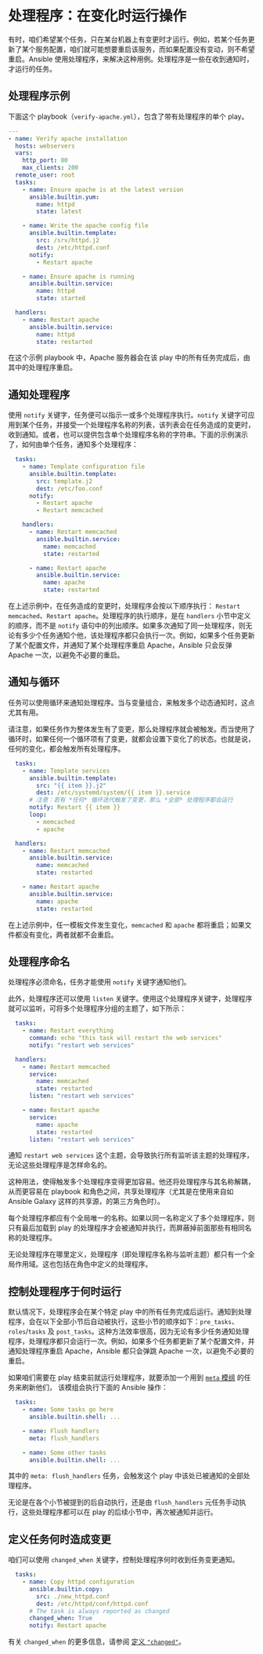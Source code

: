 # 处理程序：在变化时运行操作

有时，咱们希望某个任务，只在某台机器上有变更时才运行。例如，若某个任务更新了某个服务配置，咱们就可能想要重启该服务，而如果配置没有变动，则不希望重启。Ansible 使用处理程序，来解决这种用例。处理程序是一些在收到通知时，才运行的任务。


## 处理程序示例


下面这个 playbook（`verify-apache.yml`），包含了带有处理程序的单个 play。


```yaml
---
- name: Verify apache installation
  hosts: webservers
  vars:
    http_port: 80
    max_clients: 200
  remote_user: root
  tasks:
    - name: Ensure apache is at the latest version
      ansible.builtin.yum:
        name: httpd
        state: latest

    - name: Write the apache config file
      ansible.builtin.template:
        src: /srv/httpd.j2
        dest: /etc/httpd.conf
      notify:
        - Restart apache

    - name: Ensure apache is running
      ansible.builtin.service:
        name: httpd
        state: started

  handlers:
    - name: Restart apache
      ansible.builtin.service:
        name: httpd
        state: restarted
```

在这个示例 playbook 中，Apache 服务器会在该 play 中的所有任务完成后，由其中的处理程序重启。


## 通知处理程序

使用 `notify` 关键字，任务便可以指示一或多个处理程序执行。`notify` 关键字可应用到某个任务，并接受一个处理程序名称的列表，该列表会在任务造成的变更时，收到通知。或者，也可以提供包含单个处理程序名称的字符串。下面的示例演示了，如何由单个任务，通知多个处理程序：


```yaml
  tasks:
    - name: Template configuration file
      ansible.builtin.template:
        src: template.j2
        dest: /etc/foo.conf
      notify:
        - Restart apache
        - Restart memcached

    handlers:
      - name: Restart memcached
        ansible.builtin.service:
          name: memcached
          state: restarted

      - name: Restart apache
        ansible.builtin.service:
          name: apache
          state: restarted
```

在上述示例中，在任务造成的变更时，处理程序会按以下顺序执行： `Restart memcached`、`Restart apache`。处理程序的执行顺序，是在 `handlers` 小节中定义的顺序，而不是 `notify` 语句中的列出顺序。如果多次通知了同一处理程序，则无论有多少个任务通知个他，该处理程序都只会执行一次。例如，如果多个任务更新了某个配置文件，并通知了某个处理程序重启 Apache，Ansible 只会反弹 Apache 一次，以避免不必要的重启。


## 通知与循环

任务可以使用循环来通知处理程序。当与变量组合，来触发多个动态通知时，这点尤其有用。

请注意，如果任务作为整体发生有了变更，那么处理程序就会被触发。而当使用了循环时，如果任何一个循环项有了变更，就都会设置下变化了的状态。也就是说，任何的变化，都会触发所有处理程序。

```yaml
  tasks:
    - name: Template services
      ansible.builtin.template:
        src: "{{ item }}.j2"
        dest: /etc/systemd/system/{{ item }}.service
      # 注意：若有 *任何* 循环迭代触发了变更，那么 *全部* 处理程序都会运行
      notify: Restart {{ item }}
      loop:
        - memcached
        - apache

  handlers:
    - name: Restart memcached
      ansible.builtin.service:
        name: memcached
        state: restarted

    - name: Restart apache
      ansible.builtin.service:
        name: apache
        state: restarted
```

在上述示例中，任一模板文件发生变化，`memcached` 和 `apache` 都将重启；如果文件都没有变化，两者就都不会重启。


## 处理程序命名

处理程序必须命名，任务才能使用 `notify` 关键字通知他们。

此外，处理程序还可以使用 `listen` 关键字。使用这个处理程序关键字，处理程序就可以监听，可将多个处理程序分组的主题了，如下所示：

```yaml
  tasks:
    - name: Restart everything
      command: echo "this task will restart the web services"
      notify: "restart web services"

  handlers:
    - name: Restart memcached
      service:
        name: memcached
        state: restarted
      listen: "restart web services"

    - name: Restart apache
      service:
        name: apache
        state: restarted
      listen: "restart web services"
```

通知 `restart web services` 这个主题，会导致执行所有监听该主题的处理程序，无论这些处理程序是怎样命名的。

这种用法，使得触发多个处理程序变得更加容易。他还将处理程序与其名称解耦，从而更容易在 playbook 和角色之间，共享处理程序（尤其是在使用来自如 Ansible Galaxy 这样的共享源，的第三方角色时）。

每个处理程序都应有个全局唯一的名称。如果以同一名称定义了多个处理程序，则只有最后加载到 play 的处理程序才会被通知并执行，而屏蔽掉前面那些有相同名称的处理程序。

无论处理程序在哪里定义，处理程序（即处理程序名称与监听主题）都只有一个全局作用域。这也包括在角色中定义的处理程序。

## 控制处理程序于何时运行

默认情况下，处理程序会在某个特定 play 中的所有任务完成后运行。通知到处理程序，会在以下全部小节后自动被执行，这些小节的顺序如下：`pre_tasks`、`roles`/`tasks` 及 `post_tasks`。这种方法效率很高，因为无论有多少任务通知处理程序，处理程序都只会运行一次。例如，如果多个任务都更新了某个配置文件，并通知处理程序重启 Apache，Ansible 都只会弹跳 Apache 一次，以避免不必要的重启。

如果咱们需要在 play 结束前就运行处理程序，就要添加一个用到 [`meta` 模组](https://docs.ansible.com/ansible/latest/collections/ansible/builtin/meta_module.html#meta-module) 的任务来刷新他们， 该模组会执行下面的 Ansible 操作：

```yaml
  tasks:
    - name: Some tasks go here
      ansible.builtin.shell: ...

    - name: Flush handlers
      meta: flush_handlers

    - name: Some other tasks
      ansible.builtin.shell: ...
```

其中的 `meta: flush_handlers` 任务，会触发这个 play 中该处已被通知的全部处理程序。

无论是在各个小节被提到的后自动执行，还是由 `flush_handlers` 元任务手动执行，这些处理程序都可以在 play 的后续小节中，再次被通知并运行。

## 定义任务何时造成变更

咱们可以使用 `changed_when` 关键字，控制处理程序何时收到任务变更通知。


```yaml
  tasks:
    - name: Copy httpd configuration
      ansible.builtin.copy:
        src: ./new_httpd.conf
        dest: /etc/httpd/conf/httpd.conf
      # The task is always reported as changed
      changed_when: True
      notify: Restart apache
```

有关 `changed_when` 的更多信息，请参阅 [定义 `"changed"`](err_handling.md)。


##
